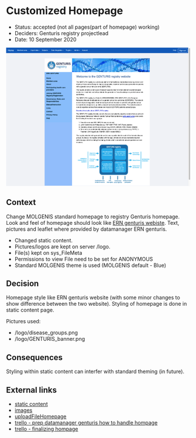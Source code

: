 # Customized Homepage
* Status:  accepted (not all pages(part of homepage) working)
* Deciders: Genturis registry projectlead
* Date: 10 September 2020

![screenshot homepage](https://github.com/molgenis/RD-Registry/blob/master/Use_case/genturis/images/Screenshot%202021-07-28%20at%2014.55.38.png)

## Context

Change MOLGENIS standard homepage to registry Genturis homepage. Look and feel of homepage should look like [ERN genturis webiste](https://www.genturis.eu/l=eng/Home.html). Text, pictures and leaflet where provided by datamanager ERN genturis.
- Changed static content.
- Pictures/logos are kept on server /logo.
- File(s) kept on sys_FileMeta
- Permissions to view File need to be set for ANONYMOUS
- Standard MOLGENIS theme is used (MOLGENIS default - Blue)

## Decision

Homepage style like ERN genturis website (with some minor changes to show difference between the two website).
Styling of homepage is done in static content page.

Pictures used:
* /logo/disease_groups.png
* /logo/GENTURIS_banner.png

## Consequences

Styling within static content can interfer with standard theming (in future).

## External links
- [static content](/ERN_Genturis/archive/staticContent/sys_StaticContent.tsv)
- [images](/ERN_Genturis/images/)
- [uploadFileHomepage](/ERN_Genturis//uploadFileHomepage/)
- [trello - prep datamanager genturis how to handle hompage](https://trello.com/c/shG2jLsC/374-overdracht-homepage-genturis-naar-bianca-voorbereiden)
- [trello - finalizing hompage](https://trello.com/c/kzAayDV6/292-ern-genturis-laatste-aanpassingen-homepage-en-overdracht-bianca)

